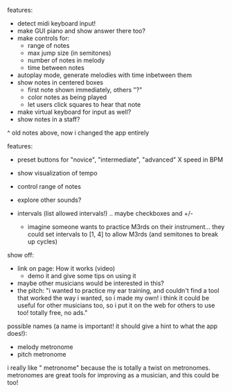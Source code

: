 features:

- detect midi keyboard input!
- make GUI piano and show answer there too?
- make controls for:
  - range of notes
  - max jump size (in semitones)
  - number of notes in melody
  - time between notes
- autoplay mode, generate melodies with time inbetween them
- show notes in centered boxes
  - first note shown immediately, others "?"
  - color notes as being played
  - let users click squares to hear that note
- make virtual keyboard for input as well?
- show notes in a staff?

^ old notes above, now i changed the app entirely

features:

- preset buttons for "novice", "intermediate", "advanced"
  X speed in BPM
- show visualization of tempo
- control range of notes
- explore other sounds?

- intervals (list allowed intervals!) .. maybe checkboxes and +/-
  - imagine someone wants to practice M3rds on their instrument... they could set intervals to [1, 4] to allow M3rds (and semitones to break up cycles)

show off:

- link on page: How it works (video)
  - demo it and give some tips on using it
- maybe other musicians would be interested in this?
- the pitch: "i wanted to practice my ear training, and couldn't find a tool that worked the way i wanted, so i made my own! i think it could be useful for other musicians too, so i put it on the web for others to use too! totally free, no ads."

possible names (a name is important! it should give a hint to what the app does!):

- melody metronome
- pitch metronome

i really like "<something> metronome" because the is totally a twist on metronomes. metronomes are great tools for improving as a musician, and this could be too!

